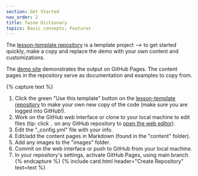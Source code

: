 ```yaml
---
section: Get Started
nav_order: 2
title: Twine Dictionary
topics: Basic consepts; Features
---
```


The [lesson-template repository](https://github.com/learn-static/lesson-template) is a template project --> to get started quickly, make a copy and replace the demo with your own content and customizations.

The [demo site](https://learn-static.github.io/lesson-template/) demonstrates the output on GitHub Pages.
The content pages in the repository serve as documentation and examples to copy from.

{% capture text %}
1. Click the green "Use this template" button on the [lesson-template repository](https://github.com/learn-static/lesson-template) to make your own new copy of the code (make sure you are logged into GitHub!).
2. Work on the GitHub web interface or clone to your local machine to edit files (tip: click `.` on any GitHub repository to [open the web editor](https://docs.github.com/en/codespaces/the-githubdev-web-based-editor)).
3. Edit the "_config.yml" file with your info.
4. Edit/add the content pages in Markdown (found in the "content" folder).
5. Add any images to the "images" folder.
5. Commit on the web interface or push to GitHub from your local machine.
6. In your repository's settings, activate GitHub Pages, using main branch.
{% endcapture %}
{% include card.html header="Create Repository" text=text %}

